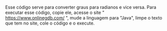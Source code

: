 Esse código serve para converter graus para radianos e vice versa. Para executar esse código, copie ele, acesse o site " https://www.onlinegdb.com/ ", mude a linguagem para "Java", limpe o texto que tem no site, cole o código e o execute.